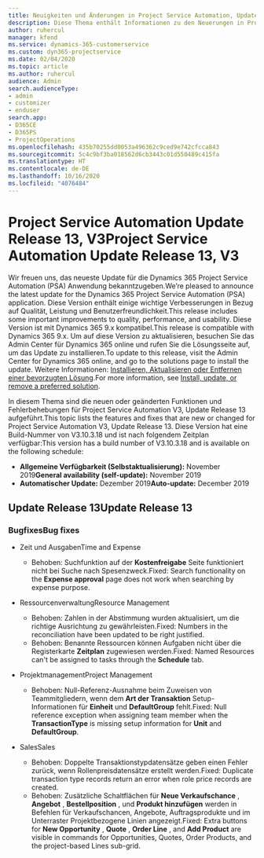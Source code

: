 ```yaml
---
title: Neuigkeiten und Änderungen in Project Service Automation, Update Release 13, V3
description: Diese Thema enthält Informationen zu den Neuerungen in Project Service Automation Release 13, V3.
author: ruhercul
manager: kfend
ms.service: dynamics-365-customerservice
ms.custom: dyn365-projectservice
ms.date: 02/04/2020
ms.topic: article
ms.author: ruhercul
audience: Admin
search.audienceType:
- admin
- customizer
- enduser
search.app:
- D365CE
- D365PS
- ProjectOperations
ms.openlocfilehash: 435b70255dd0053a496362c9ced9e742cfcca843
ms.sourcegitcommit: 5c4c9bf3ba018562d6cb3443c01d550489c415fa
ms.translationtype: HT
ms.contentlocale: de-DE
ms.lasthandoff: 10/16/2020
ms.locfileid: "4076484"
---
```

# <a name="project-service-automation-update-release-13-v3"></a><span data-ttu-id="30915-103">Project Service Automation Update Release 13, V3</span><span class="sxs-lookup"><span data-stu-id="30915-103">Project Service Automation Update Release 13, V3</span></span>
<span data-ttu-id="30915-104">Wir freuen uns, das neueste Update für die Dynamics 365 Project Service Automation (PSA) Anwendung bekanntzugeben.</span><span class="sxs-lookup"><span data-stu-id="30915-104">We’re pleased to announce the latest update for the Dynamics 365 Project Service Automation (PSA) application.</span></span> <span data-ttu-id="30915-105">Diese Version enthält einige wichtige Verbesserungen in Bezug auf Qualität, Leistung und Benutzerfreundlichkeit.</span><span class="sxs-lookup"><span data-stu-id="30915-105">This release includes some important improvements to quality, performance, and usability.</span></span> <span data-ttu-id="30915-106">Diese Version ist mit Dynamics 365 9.x kompatibel.</span><span class="sxs-lookup"><span data-stu-id="30915-106">This release is compatible with Dynamics 365 9.x.</span></span> <span data-ttu-id="30915-107">Um auf diese Version zu aktualisieren, besuchen Sie das Admin Center für Dynamics 365 online und rufen Sie die Lösungsseite auf, um das Update zu installieren.</span><span class="sxs-lookup"><span data-stu-id="30915-107">To update to this release, visit the Admin Center for Dynamics 365 online, and go to the solutions page to install the update.</span></span> <span data-ttu-id="30915-108">Weitere Informationen: [Installieren, Aktualisieren oder Entfernen einer bevorzugten Lösung](https://docs.microsoft.com/power-platform/admin/install-remove-preferred-solution).</span><span class="sxs-lookup"><span data-stu-id="30915-108">For more information, see [Install, update, or remove a preferred solution](https://docs.microsoft.com/power-platform/admin/install-remove-preferred-solution).</span></span>

<span data-ttu-id="30915-109">In diesem Thema sind die neuen oder geänderten Funktionen und Fehlerbehebungen für Project Service Automation V3, Update Release 13 aufgeführt.</span><span class="sxs-lookup"><span data-stu-id="30915-109">This topic lists the features and fixes that are new or changed for Project Service Automation V3, Update Release 13.</span></span> <span data-ttu-id="30915-110">Diese Version hat eine Build-Nummer von V3.10.3.18 und ist nach folgendem Zeitplan verfügbar:</span><span class="sxs-lookup"><span data-stu-id="30915-110">This version has a build number of V3.10.3.18 and is available on the following schedule:</span></span>

- <span data-ttu-id="30915-111">**Allgemeine Verfügbarkeit (Selbstaktualisierung):** November 2019</span><span class="sxs-lookup"><span data-stu-id="30915-111">**General availability (self-update):** November 2019</span></span>
- <span data-ttu-id="30915-112">**Automatischer Update:** Dezember 2019</span><span class="sxs-lookup"><span data-stu-id="30915-112">**Auto-update:** December 2019</span></span>


## <a name="update-release-13"></a><span data-ttu-id="30915-113">Update Release 13</span><span class="sxs-lookup"><span data-stu-id="30915-113">Update Release 13</span></span> 

### <a name="bug-fixes"></a><span data-ttu-id="30915-114">Bugfixes</span><span class="sxs-lookup"><span data-stu-id="30915-114">Bug fixes</span></span>

- <span data-ttu-id="30915-115">Zeit und Ausgaben</span><span class="sxs-lookup"><span data-stu-id="30915-115">Time and Expense</span></span>

     - <span data-ttu-id="30915-116">Behoben: Suchfunktion auf der **Kostenfreigabe** Seite funktioniert nicht bei Suche nach Spesenzweck.</span><span class="sxs-lookup"><span data-stu-id="30915-116">Fixed: Search functionality on the **Expense approval** page does not work when searching by expense purpose.</span></span>

- <span data-ttu-id="30915-117">Ressourcenverwaltung</span><span class="sxs-lookup"><span data-stu-id="30915-117">Resource Management</span></span>

     - <span data-ttu-id="30915-118">Behoben: Zahlen in der Abstimmung wurden aktualisiert, um die richtige Ausrichtung zu gewährleisten.</span><span class="sxs-lookup"><span data-stu-id="30915-118">Fixed: Numbers in the reconciliation have been updated to be right justified.</span></span>
     - <span data-ttu-id="30915-119">Behoben: Benannte Ressourcen können Aufgaben nicht über die Registerkarte **Zeitplan** zugewiesen werden.</span><span class="sxs-lookup"><span data-stu-id="30915-119">Fixed: Named Resources can't be assigned to tasks through the **Schedule** tab.</span></span>

- <span data-ttu-id="30915-120">Projektmanagement</span><span class="sxs-lookup"><span data-stu-id="30915-120">Project Management</span></span>

     - <span data-ttu-id="30915-121">Behoben: Null-Referenz-Ausnahme beim Zuweisen von Teammitgliedern, wenn dem **Art der Transaktion** Setup-Informationen für **Einheit** und **DefaultGroup** fehlt.</span><span class="sxs-lookup"><span data-stu-id="30915-121">Fixed: Null reference exception when assigning team member when the **TransactionType** is missing setup information for **Unit** and **DefaultGroup**.</span></span>

- <span data-ttu-id="30915-122">Sales</span><span class="sxs-lookup"><span data-stu-id="30915-122">Sales</span></span>

     - <span data-ttu-id="30915-123">Behoben: Doppelte Transaktionstypdatensätze geben einen Fehler zurück, wenn Rollenpreisdatensätze erstellt werden.</span><span class="sxs-lookup"><span data-stu-id="30915-123">Fixed: Duplicate transaction type records return an error when role price records are created.</span></span>
     - <span data-ttu-id="30915-124">Behoben: Zusätzliche Schaltflächen für **Neue Verkaufschance** , **Angebot** , **Bestellposition** , und **Produkt hinzufügen** werden in Befehlen für Verkaufschancen, Angebote, Auftragsprodukte und im Unterraster Projektbezogene Linien angezeigt.</span><span class="sxs-lookup"><span data-stu-id="30915-124">Fixed: Extra buttons for **New Opportunity** , **Quote** , **Order Line** , and **Add Product** are visible in commands for Opportunities, Quotes, Order Products, and the project-based Lines sub-grid.</span></span>


